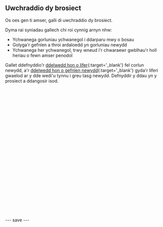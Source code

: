 ## Uwchraddio dy brosiect

Os oes gen ti amser, galli di uwchraddio dy brosiect.

Dyma rai syniadau gallech chi roi cynnig arnyn nhw:
- Ychwanega gorluniau ychwanegol i ddarparu mwy o bosau
- Golyga'r gefnlen a throi ardaloedd yn gorluniau newydd
- Ychwanega her ychwanegol, trwy wneud i'r chwaraewr gwblhau'r holl heriau o fewn amser penodol

Gallet ddefnyddio'r [ddelwedd hon o lifer](images/lever.png){:target='_blank'} fel corlun newydd, a'r [ddelwedd hon o gefnlen newydd](images/upgrade-backdrop.png){:target='_blank'} gyda'r liferi gwaelod ar y dde wedi'u tynnu i greu tasg newydd. Defnyddir y ddau yn y prosiect a ddangosir isod.
<div class="scratch-preview" style="margin-left: 15px;">
  <iframe allowtransparency="true" width="485" height="402" src="" frameborder="0"></iframe>
</div>

--- save ---

